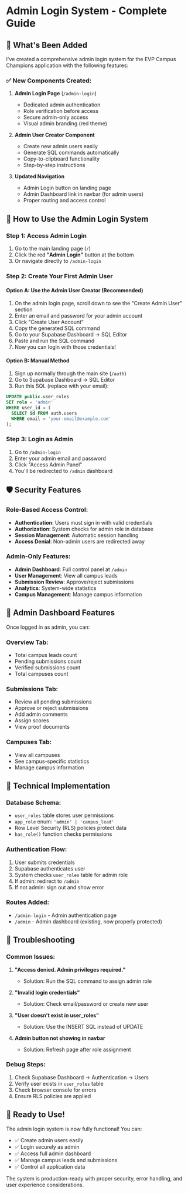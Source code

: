 # Admin Login System - Complete Guide

## 🎯 **What's Been Added**

I've created a comprehensive admin login system for the EVP Campus Champions application with the following features:

### ✅ **New Components Created:**

1. **Admin Login Page** (`/admin-login`)
   - Dedicated admin authentication
   - Role verification before access
   - Secure admin-only access
   - Visual admin branding (red theme)

2. **Admin User Creator Component**
   - Create new admin users easily
   - Generate SQL commands automatically
   - Copy-to-clipboard functionality
   - Step-by-step instructions

3. **Updated Navigation**
   - Admin Login button on landing page
   - Admin Dashboard link in navbar (for admin users)
   - Proper routing and access control

## 🔐 **How to Use the Admin Login System**

### **Step 1: Access Admin Login**
1. Go to the main landing page (`/`)
2. Click the red **"Admin Login"** button at the bottom
3. Or navigate directly to `/admin-login`

### **Step 2: Create Your First Admin User**

#### **Option A: Use the Admin User Creator (Recommended)**
1. On the admin login page, scroll down to see the "Create Admin User" section
2. Enter an email and password for your admin account
3. Click "Create User Account"
4. Copy the generated SQL command
5. Go to your Supabase Dashboard → SQL Editor
6. Paste and run the SQL command
7. Now you can login with those credentials!

#### **Option B: Manual Method**
1. Sign up normally through the main site (`/auth`)
2. Go to Supabase Dashboard → SQL Editor
3. Run this SQL (replace with your email):
```sql
UPDATE public.user_roles 
SET role = 'admin' 
WHERE user_id = (
  SELECT id FROM auth.users 
  WHERE email = 'your-email@example.com'
);
```

### **Step 3: Login as Admin**
1. Go to `/admin-login`
2. Enter your admin email and password
3. Click "Access Admin Panel"
4. You'll be redirected to `/admin` dashboard

## 🛡️ **Security Features**

### **Role-Based Access Control:**
- **Authentication**: Users must sign in with valid credentials
- **Authorization**: System checks for admin role in database
- **Session Management**: Automatic session handling
- **Access Denial**: Non-admin users are redirected away

### **Admin-Only Features:**
- **Admin Dashboard**: Full control panel at `/admin`
- **User Management**: View all campus leads
- **Submission Review**: Approve/reject submissions
- **Analytics**: System-wide statistics
- **Campus Management**: Manage campus information

## 📱 **Admin Dashboard Features**

Once logged in as admin, you can:

### **Overview Tab:**
- Total campus leads count
- Pending submissions count
- Verified submissions count
- Total campuses count

### **Submissions Tab:**
- Review all pending submissions
- Approve or reject submissions
- Add admin comments
- Assign scores
- View proof documents

### **Campuses Tab:**
- View all campuses
- See campus-specific statistics
- Manage campus information

## 🔧 **Technical Implementation**

### **Database Schema:**
- `user_roles` table stores user permissions
- `app_role` enum: `'admin' | 'campus_lead'`
- Row Level Security (RLS) policies protect data
- `has_role()` function checks permissions

### **Authentication Flow:**
1. User submits credentials
2. Supabase authenticates user
3. System checks `user_roles` table for admin role
4. If admin: redirect to `/admin`
5. If not admin: sign out and show error

### **Routes Added:**
- `/admin-login` - Admin authentication page
- `/admin` - Admin dashboard (existing, now properly protected)

## 🚨 **Troubleshooting**

### **Common Issues:**

1. **"Access denied. Admin privileges required."**
   - Solution: Run the SQL command to assign admin role

2. **"Invalid login credentials"**
   - Solution: Check email/password or create new user

3. **"User doesn't exist in user_roles"**
   - Solution: Use the INSERT SQL instead of UPDATE

4. **Admin button not showing in navbar**
   - Solution: Refresh page after role assignment

### **Debug Steps:**
1. Check Supabase Dashboard → Authentication → Users
2. Verify user exists in `user_roles` table
3. Check browser console for errors
4. Ensure RLS policies are applied

## 🎉 **Ready to Use!**

The admin login system is now fully functional! You can:

- ✅ Create admin users easily
- ✅ Login securely as admin
- ✅ Access full admin dashboard
- ✅ Manage campus leads and submissions
- ✅ Control all application data

The system is production-ready with proper security, error handling, and user experience considerations.
